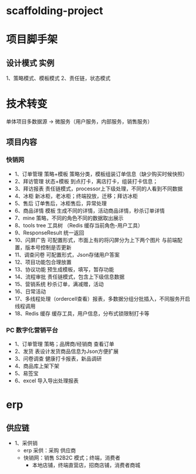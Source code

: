 # scaffolding-project

# 项目脚手架

## 设计模式 实例
1、策略模式、模板模式
2、责任链，状态模式

# 技术转变
单体项目多数据源 -> 微服务（用户服务，内部服务，销售服务）

## 项目内容
### 快销网
- 1、订单管理 策略+模板 策略分类，模板组装订单信息（缺少购买时候快照）
- 2、拜访管理 状态+模板 到点打卡，离店打卡，组装打卡信息；
- 3、拜访报表 责任链模式，processor上下级处理，不同的人看到不同数据
- 4、冰柜 新冰柜，老冰柜；终端投放，迁移；拜访冰柜
- 5、售后 订单售后，冰柜售后，异常处理
- 6、商品详情 模板 生成不同的详情，活动商品详情，秒杀订单详情
- 7、mine 策略，不同的角色不同的数据取出展示
- 8、tools tree 工具树 （Redis 缓存当前角色-用户工具）
- 9、ResponseResult 统一返回
- 10、闪屏广告 可配置形式，市面上有的将闪屏分为上下两个图片 与前端配置，版本号控制是否更新
- 11、调查问卷 可配置形式，Json存储用户答案
- 12、项目功能包合理放置
- 13、协议功能 预生成模板，填写，暂存功能
- 14、流程审批 责任链模式，包含上下级信息数据
- 15、营销系统 秒杀订单，满减赠，活动
- 16、日常活动
- 17、多线程处理（ordercell查看）报表，多数据分组分批插入，不同服务开启线程调用
- 18、Redis 缓存 缓存工具，用户信息，分布式锁限制打卡等

### PC 数字化营销平台
- 1、订单管理 策略；品牌商/经销商 查看订单
- 2、发货 表设计发货商品信息为Json方便扩展
- 3、问卷调查 健康打卡报表，新品调研
- 4、商品库上架下架
- 5、易签宝
- 6、excel 导入导出处理报表

# erp 
## 供应链
- 1、采供销
  - erp 采供：采购 供应商 
  - 快销网：销售 S2B2C 模式；终端，消费者
    - 本地店铺，终端直营店，招商店铺，消费者商城

